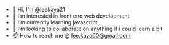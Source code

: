 - 👋 Hi, I’m @leekaya21
- 👀 I’m interested in front end web development
- 🌱 I’m currently learning javascript
- 💞️ I’m looking to collaborate on anything if i could learn a bit
- 📫 How to reach me @ lee.kaya00@gmail.com

<!---
leekaya21/leekaya21 is a ✨ special ✨ repository because its `README.md` (this file) appears on your GitHub profile.
You can click the Preview link to take a look at your changes.
--->
